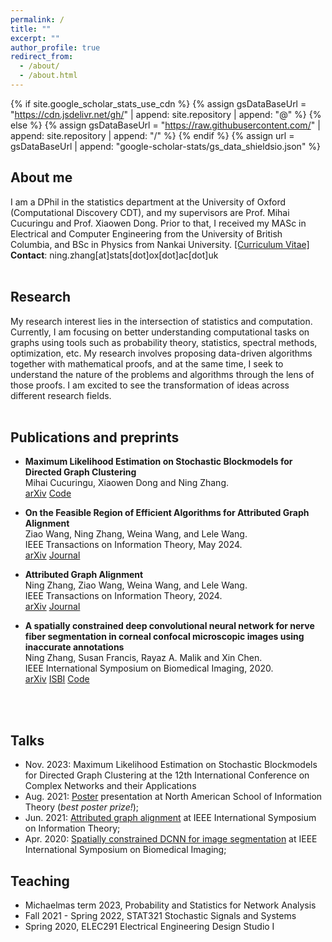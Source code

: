 ```yaml
---
permalink: /
title: ""
excerpt: ""
author_profile: true
redirect_from: 
  - /about/
  - /about.html
---
```


{% if site.google_scholar_stats_use_cdn %}
{% assign gsDataBaseUrl = "https://cdn.jsdelivr.net/gh/" | append: site.repository | append: "@" %}
{% else %}
{% assign gsDataBaseUrl = "https://raw.githubusercontent.com/" | append: site.repository | append: "/" %}
{% endif %}
{% assign url = gsDataBaseUrl | append: "google-scholar-stats/gs_data_shieldsio.json" %}

<span class='anchor' id='about-me'></span>
## **About me**
I am a DPhil in the statistics department at the University of Oxford (Computational Discovery CDT), and my supervisors are Prof. Mihai Cucuringu and Prof. Xiaowen Dong. Prior to that, I received my MASc in Electrical and Computer Engineering from the University of British Columbia, and BSc in Physics from Nankai University.
[[Curriculum Vitae]](assets/NingZhang_CV.pdf)\
**Contact**: ning.zhang[at]stats[dot]ox[dot]ac[dot]uk
<br/>
<br/>
<span class='anchor' id='research'></span>
## **Research**
My research interest lies in the intersection of statistics and computation. Currently, I am focusing on better understanding computational tasks on graphs using tools such as probability theory, statistics, spectral methods, optimization, etc. My research involves proposing data-driven algorithms together with mathematical proofs, and at the same time, I seek to understand the nature of the problems and algorithms through the lens of those proofs. I am excited to see the transformation of ideas across different research fields.
<br/>
<br/>

## **Publications and preprints**
- **Maximum Likelihood Estimation on Stochastic Blockmodels for Directed Graph Clustering**\
Mihai Cucuringu, Xiaowen Dong and Ning Zhang.\
[arXiv](https://arxiv.org/abs/2403.19516) [Code](https://github.com/ningz97/MLE-DSBM)

- **On the Feasible Region of Efficient Algorithms for
Attributed Graph Alignment**\
Ziao Wang, Ning Zhang, Weina Wang, and Lele Wang.\
IEEE Transactions on Information Theory, May 2024.\
[arXiv](https://arxiv.org/abs/2201.10106) [Journal](https://ieeexplore.ieee.org/document/10384315?source=authoralert)


- **Attributed Graph Alignment**\
Ning Zhang, Ziao Wang, Weina Wang, and Lele Wang.\
IEEE Transactions on Information Theory, 2024.\
[arXiv](https://arxiv.org/abs/2102.00665) [Journal](https://ieeexplore.ieee.org/document/10535901)
<!-- <span> *best poster prize in NASIT 2021.*</span> -->

- **A spatially constrained deep convolutional neural network for nerve fiber segmentation in corneal confocal microscopic images using inaccurate annotations**\
Ning Zhang, Susan Francis, Rayaz A. Malik and Xin Chen.\
IEEE International Symposium on Biomedical Imaging, 2020.\
[arXiv](https://arxiv.org/abs/2004.09443) [ISBI](https://ieeexplore.ieee.org/stamp/stamp.jsp?arnumber=9098662) [Code](https://github.com/XinChenNottingham/SpatiallyConstrainedDCNN)
<!-- [[Video]](assets/publication/ISBI2020.mp4) -->
<br/>
<br/>

## **Talks**
- Nov. 2023: Maximum Likelihood Estimation on Stochastic Blockmodels for Directed Graph Clustering at the 12th International Conference on Complex Networks and their Applications
- Aug. 2021: [Poster](tree/main/assets/publication/NASIT2021.pdf) presentation at North American School of Information Theory (<i>best poster prize!</i>);
- Jun. 2021: [Attributed graph alignment](tree/main/assets/publication/ISIT2021.pdf) at IEEE International Symposium on Information Theory; 
- Apr. 2020: [Spatially constrained DCNN for image segmentation](tree/main/assets/publication/ISBI2020.pdf) at IEEE International Symposium on Biomedical Imaging;

## **Teaching**
- Michaelmas term 2023, Probability and Statistics for Network Analysis
- Fall 2021 - Spring 2022, STAT321 Stochastic Signals and Systems
- Spring 2020, ELEC291 Electrical Engineering Design Studio I
<br/>
<br/>
